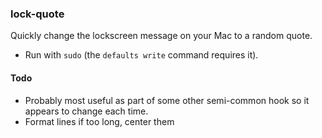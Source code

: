 ### lock-quote

Quickly change the lockscreen message on your Mac to a random quote.
- Run with `sudo` (the `defaults write` command requires it).

#### Todo
- Probably most useful as part of some other semi-common hook so it appears to change each time.
- Format lines if too long, center them

